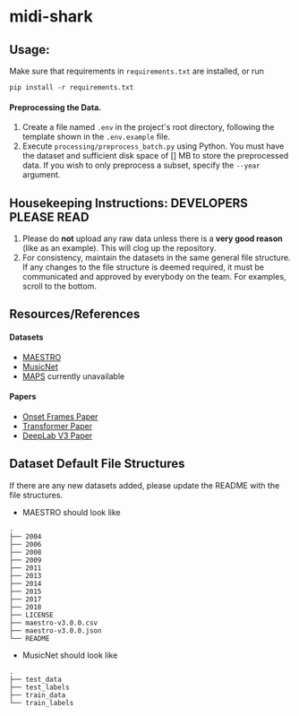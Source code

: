 # midi-shark

## Usage:

Make sure that requirements in `requirements.txt` are installed, or run
```
pip install -r requirements.txt
```

#### Preprocessing the Data. 
1. Create a file named `.env` in the project's root directory, following the template shown in the `.env.example` file.
2. Execute `processing/preprocess_batch.py` using Python. You must have the dataset and sufficient disk space of [] MB to store the preprocessed data. If you wish to only preprocess a subset, specify the `--year` argument. 

## Housekeeping Instructions: DEVELOPERS PLEASE READ
1. Please do **not** upload any raw data unless there is a **very good reason** (like as an example). This will clog up the repository.
2. For consistency, maintain the datasets in the same general file structure. If any changes to the file structure is deemed required, it must be communicated and approved by everybody on the team. For examples, scroll to the bottom.

## Resources/References

#### Datasets
- [MAESTRO](https://magenta.tensorflow.org/datasets/maestro)
- [MusicNet](https://homes.cs.washington.edu/~thickstn/start.html)
- [MAPS](https://www.telecom-paris.fr/fr/lecole/departements-enseignement-recherche/image-donnees-signal/aao/en/2010/07/08/maps-database-a-piano-database-for-multipitch-estimation-and-automatic-transcription-of-music/) currently unavailable

#### Papers
- [Onset Frames Paper](https://arxiv.org/abs/1710.11153)
- [Transformer Paper](https://arxiv.org/abs/1706.03762)
- [DeepLab V3 Paper](https://arxiv.org/abs/1802.02611)

## Dataset Default File Structures
If there are any new datasets added, please update the README with the file structures.
-  MAESTRO should look like
```
.
├── 2004
├── 2006
├── 2008
├── 2009
├── 2011
├── 2013
├── 2014
├── 2015
├── 2017
├── 2018
├── LICENSE
├── maestro-v3.0.0.csv
├── maestro-v3.0.0.json
└── README
```
- MusicNet should look like 
```
.
├── test_data
├── test_labels
├── train_data
└── train_labels
```
